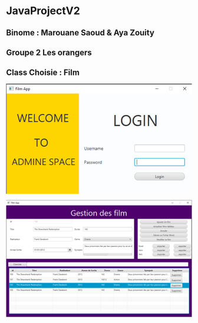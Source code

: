 # JavaProjectV2
## Binome : Marouane Saoud & Aya Zouity
## Groupe 2 Les orangers
## Class Choisie : Film

![App Screenshot](/image/img.png)

![App Screenshot](/image/img_1.png)
